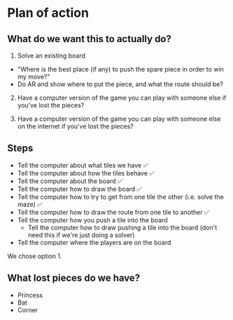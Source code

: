 # Plan of action

## What do we want this to actually do?

 1. Solve an existing board
   * "Where is the best place (if any) to push the spare piece in order to win my move?"
   * Do AR and show where to put the piece, and what the route should be?

 2. Have a computer version of the game you can play with someone else if you've lost the pieces?

 3. Have a computer version of the game you can play with someone else on the internet if you've lost the pieces?

## Steps
 * Tell the computer about what tiles we have ✅
 * Tell the computer about how the tiles behave ✅
 * Tell the computer about the board ✅
 * Tell the computer how to draw the board ✅
 * Tell the computer how to try to get from one tile the other (i.e. solve the maze) ✅
 * Tell the computer how to draw the route from one tile to another ✅
 * Tell the computer how you push a tile into the board
     * Tell the computer how to draw pushing a tile into the board (don't need this if we're just doing a solver)
 * Tell the computer where the players are on the board

 We chose option 1.

## What lost pieces do we have?
  * Princess
  * Bat
  * Corner